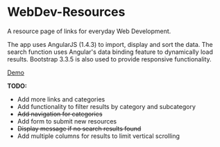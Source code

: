 # WebDev-Resources
A resource page of links for everyday Web Development.

The app uses AngularJS (1.4.3) to import, display and sort the data. The search function uses Angular's data binding feature to dynamically load results. Bootstrap 3.3.5 is also used to provide responsive functionality.

[Demo](https://rawgit.com/bill742/WebDev-Resources/master/)

**TODO:**
+ Add more links and categories
+ Add functionality to filter results by category and subcategory
+ ~~Add navigation for categories~~
+ Add form to submit new resources
+ ~~Display message if no search results found~~
+ Add multiple columns for results to limit vertical scrolling

